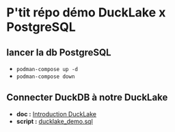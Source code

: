 # P'tit répo démo DuckLake x PostgreSQL

## lancer la db PostgreSQL

- `podman-compose up -d`
- `podman-compose down` 

## Connecter DuckDB à notre DuckLake

- **doc :** [Introduction DuckLake](https://ducklake.select/docs/stable/duckdb/introduction)
- **script :** [ducklake_demo.sql](./ducklake_demo.sql)
